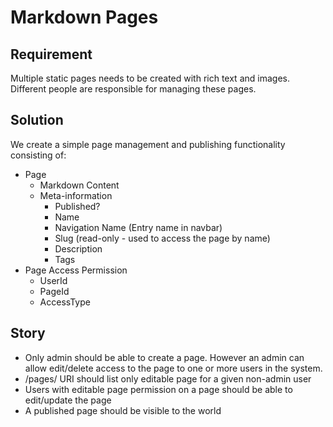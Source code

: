 # Markdown Pages

## Requirement

Multiple static pages needs to be created with rich text and images. Different people are responsible for managing these pages.

## Solution

We create a simple page management and publishing functionality consisting of:

* Page
   * Markdown Content
   * Meta-information
      * Published?
      * Name
      * Navigation Name (Entry name in navbar)
      * Slug (read-only - used to access the page by name)
      * Description
      * Tags
* Page Access Permission
   * UserId
   * PageId
   * AccessType

## Story

* Only admin should be able to create a page. However an admin can allow edit/delete access to the page to one or more users in the system. 
* /pages/ URI should list only editable page for a given non-admin user
* Users with editable page permission on a page should be able to edit/update the page
* A published page should be visible to the world

